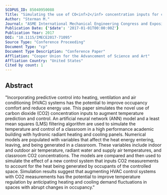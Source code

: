 ```yaml
---
SCOPUS_ID: 85040950088
Title: "Simulating the use of CO<inf>2</inf> concentration inputs for controlling temperature in a hydronic radiant system"
Author: "Sterman M."
Journal: "ASME International Mechanical Engineering Congress and Exposition, Proceedings (IMECE)"
Publication Date: {'$date': '2017-01-01T00:00:00Z'}
Publication Year: 2017
DOI: "10.1115/IMECE2017-71095"
Source Type: "Conference Proceeding"
Document Type: "cp"
Document Type Description: "Conference Paper"
Affliation: "Cooper Union for the Advancement of Science and Art"
Affliation Country: "United States"
Cited by count: 1
---
```


## Abstract
"Incorporating predictive control into heating, ventilation and air conditioning (HVAC) systems has the potential to improve occupancy comfort and reduce energy use. This paper simulates the novel use of carbon dioxide (CO2) concentration inputs to augment temperature prediction and control. An artificial neural network (ANN) model and a least mean squares (LMS) filtering algorithm are used to simulate the temperature and control of a classroom in a high performance academic building with hydronic radiant heating and cooling panels. Numerical models are populated with variables that affect the heat energy entering, leaving, and being generated in a classroom. These variables include indoor and outdoor air temperature, radiant water and supply air temperatures, and classroom CO2 concentrations. The models are compared and then used to simulate the effect of a new control system that inputs CO2 measurements to account for the heat being generated by occupants of the controlled space. Simulation results suggest that augmenting HVAC control systems with CO2 measurements has the potential to improve temperature regulation by anticipating heating and cooling demand fluctuations in spaces with abrupt changes in occupancy."
